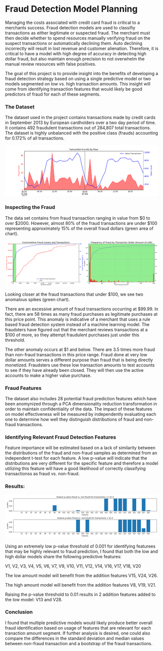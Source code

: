 # Fraud Detection Model Planning

Managing the costs associated with credit card fraud is critical to a merchants success. Fraud detection models are used to classifiy transactions as either legitimate or suspected fraud. The merchant must then decide whether to spend resources manually verifying fraud on the suspect transactions or automatically declining them. Auto declining incorrectly will result in lost revenue and customer alienation. Therefore, it is critical to have a model with high degree of accuracy in detecting high dollar fraud, but also maintain enough precision to not overwhelm the manual review resources with false positives. 

The goal of this project is to provide insight into the benefits of developing a fraud detection strategy based on using a single predictive model or two models segmented on low vs. high transaction amounts. This insight will come from identifying transaction features that would likely be good predictors of fraud for each of these segments. 


### The Dataset
The dataset used in the project contains transactions made by credit cards in September 2013 by European cardholders over a two day period of time. It contains 492 fraudulent transactions out of 284,807 total transactions. The dataset is highly unbalanced with the positive class (frauds) accounting for 0.172% of all transactions. 

![](/img/overview.png) 

### Inspecting the Fraud
The data set contains from fraud transaction ranging in value from $0 to over $2000. However, almost 80% of the fraud transactions are under $100  representing approximately 15% of the overall fraud dollars (green area of chart). 

![](/img/AmountPlots.png)

Looking closer at the fraud transactions that under $100, we see two anomalous spikes (green chart).

There are an excessive amount of fraud transactions occurring at $99.99. In fact, there are 58 times as many fraud purchases as legitimate purchases at this price point. This anomaly is indicative of a merchant that uses a rule based fraud detection system instead of a machine learning model. The fraudsters have figured out that the merchant reviews transactions at a $100 of more, so they attempt fraudulent purchases just under this threshold. 

The other anomaly occurs at $1 and below. There are 3.5 times more fraud than non-fraud transactions in this price range. Fraud done at very low dollar amounts serves a different purpose than fraud that is being directly monetized. Fraudsters use these low transaction amounts to test accounts to see if they have already been closed. They will then use the active accounts to make a higher value purchase. 


### Fraud Features
The dataset also includes 28 potential fraud prediction features which have been anomynized through a PCA dimensionality reduction transformation in order to maintain confidentiality of the data. The impact of these features on model effectiveness will be measured by independently evaluating each one to determine how well they distinguish distributions of fraud and non-fraud transactions. 


### Identifying Relevant Fraud Detection Features
Feature importance will be estimated based on a lack of similarity between the distributions of the fraud and non-fraud samples as determined from an independent t-test for each feature. A low p-value will indicate that the distributions are very different for the specific feature and therefore a model utilizing this feature will have a good likelihood of correctly classifying transactionss as fraud vs. non-fraud.


### Results:

![](/img/features_pval.png)

Using an extremely low p-value threshold of 0.001 for identifying featurees that may be highly relevant to fraud prediction, I found that both the low and high dollar models share the following predictive features:  
 
V1, V2, V3, V4, V5, V6, V7, V9, V10, V11, V12, V14, V16, V17, V18, V20

The low amount model will benefit from the addition features V15, V24, V26.

The high amount model will benefit from the addition features V8, V19, V21. 

Raising the p-value threshold to 0.01 results in 2 addition features added to the low model: V13 and V28.

### Conclusion
I found that multiple predictive models would likely produce better overall fraud identification based on usage of features that are relevant for each tranaction amount segment. If further analysis is desired, one could also compare the differences in the standard deviation and median values between non-fraud transaction and a bootstrap of the fraud transactions.



